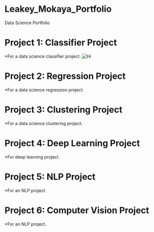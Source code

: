 # Leakey_Mokaya_Portfolio
Data Science Portfolio

# Project 1: Classifier Project

*For a data science classifier project.
![Hi](https://github.com/LeakeyMokaya/Leakey_Mokaya_Portfolio/blob/main/images/Bar%20Graph.G03.watermarked.2k.png)

# Project 2: Regression Project
*For a data science regression project.

# Project 3: Clustering Project
*For a data science clustering project.

# Project 4: Deep Learning Project
*For deep learning project.

# Project 5: NLP Project
*For an NLP project.

# Project 6: Computer Vision Project
*For an NLP project.
